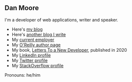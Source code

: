 ## Dan Moore


I'm a developer of web applications, writer and speaker. 

* Here's [my blog](http://www.mooreds.com/wordpress)
* Here's [another blog I write](https://letterstoanewdeveloper.com)
* My [current employer](https://fusionauth.io)
* My [O'Reilly author page](http://www.oreilly.com/pub/au/7452)
* My book, [Letters To a New Developer](https://www.apress.com/us/book/9781484260739), published in 2020
* My [LinkedIn profile](https://linkedin.com/in/mooreds)
* My [Twitter profile](https://twitter.com/mooreds)
* My [StackOverflow profile](http://stackoverflow.com/users/203619/mooreds)

Pronouns: he/him
